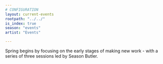 ```yaml
---
# CONFIGURATION
layout: current-events
rootpath: "../../"
is_index: true
season: "events"
artist: "Events"

---
```

Spring begins by focusing on the early stages of making new work - with a series of three sessions led by Season Butler.      
